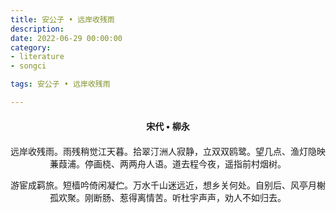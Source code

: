 ```yaml
---
title: 安公子 • 远岸收残雨
description:
date: 2022-06-29 00:00:00
category:
- literature
- songci

tags: 安公子 • 远岸收残雨

---
```


<div id="poem-author">
    宋代 • 柳永
</div>
<div id="poem-body">
<p class="poem-paragraph">远岸收残雨。雨残稍觉江天暮。拾翠汀洲人寂静，立双双鸥鹭。望几点、渔灯隐映蒹葭浦。停画桡、两两舟人语。道去程今夜，遥指前村烟树。</p>
<p class="poem-paragraph">游宦成羁旅。短樯吟倚闲凝伫。万水千山迷远近，想乡关何处。自别后、风亭月榭孤欢聚。刚断肠、惹得离情苦。听杜宇声声，劝人不如归去。</p>

</div>

<style>

#poem-author {
    width: 100%;
    text-align: center;
    margin: 20px 0;
    font-weight: bold;
}
#poem-body {
    width: 100%;
    text-align: center;
}
.poem-paragraph {
    font-family: "仿宋"
}

</style>